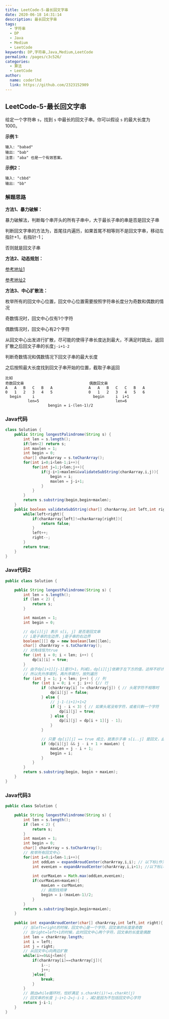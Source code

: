 ```yaml
---
title: LeetCode-5-最长回文字串
date: 2020-06-18 14:31:14
description: 最长回文字串
tags: 
  - 字符串
  - DP
  - Java
  - Medium
  - LeetCode
keywords: DP,字符串,Java,Medium,LeetCode
permalink: /pages/c3c526/
categories: 
  - 算法
  - LeetCode
author: 
  name: coderlhd
  link: https://github.com/2323152909
---
```


## LeetCode-5-最长回文字串

给定一个字符串 `s`，找到 `s` 中最长的回文子串。你可以假设 `s` 的最大长度为 1000。

 <!--more-->

**示例 1:**

```
输入: "babad"
输出: "bab"
注意: "aba" 也是一个有效答案。
```

**示例2：**

```
输入: "cbbd"
输出: "bb"
```

### 解题思路

**方法1、暴力破解：**

暴力破解法，判断每个串开头的所有子串中，大于最长子串的串是否是回文子串

判断回文字串的方法为，首尾往内遍历，如果首尾不相等则不是回文字串，移动左指针+1，右指针-1；

否则就是回文子串

**方法2、动态规划：**

[参考地址1](https://leetcode-cn.com/problems/longest-palindromic-substring/solution/zhong-xin-kuo-san-dong-tai-gui-hua-by-liweiwei1419/)

[参考地址2](https://leetcode-cn.com/problems/longest-palindromic-substring/solution/zui-chang-hui-wen-zi-chuan-by-leetcode-solution/)

**方法3、中心扩散法：**

枚举所有的回文中心位置，回文中心位置需要按照字符串长度分为奇数和偶数的情况

奇数情况时，回文中心仅有1个字符

偶数情况时，回文中心有2个字符

从回文中心出发进行扩散，尽可能的使得子串长度达到最大，不满足时跳出，返回扩散之后回文子串的长度`j-i+1-2`

判断奇数情况和偶数情况下回文子串的最大长度

之后按照最大长度找到回文子串开始的位置，截取子串返回

```          
比如
奇数回文串                             偶数回文串
A   A   B   C   B   A                A   A   B   C   C   B   A
0   1   2   3   4   5                0   1   2   3   4   5   6
  begin     i                          begin     i  i+1
          len=5                                  len=6
                   bengin = i-(len-1)/2
```

### Java代码

```java
class Solution {
    public String longestPalindrome(String s) {
        int len = s.length();
        if(len<2) return s;
        int maxlen = 1;
        int begin = 0;
        char[] charAarray = s.toCharArray();
        for(int i=0;i<len-1;i++){
            for(int j=1;j<len;j++){
                if(j-i+1>maxlen&&validateSubString(charAarray,i,j)){
                    begin = i;
                    maxlen = j-i+1;
                }
            }
        }
        return s.substring(begin,begin+maxlen);
    }
    public boolean validateSubString(char[] charAarray,int left,int right){
        while(left<right){
            if(charAarray[left]!=charAarray[right]){
                return false;
            }
            left++;
            right--;
        }
        return true;
    }
}
```

### Java代码2

```java
public class Solution {

    public String longestPalindrome(String s) {
        int len = s.length();
        if (len < 2) {
            return s;
        }

        int maxLen = 1;
        int begin = 0;

        // dp[i][j] 表示 s[i, j] 是否是回文串
        // i是子串的左边界，j是子串的右边界
        boolean[][] dp = new boolean[len][len];
        char[] charArray = s.toCharArray();
		// 对角线恒为true
        for (int i = 0; i < len; i++) {
            dp[i][i] = true;
        }
        // 由于dp[i+1][j-1]是行+1，列减1，dp[i][j]依赖于左下方的值，这样不好计算
        // 所以先升序填列，再升序填行，按列遍历
        for (int j = 1; j < len; j++) { // 列
            for (int i = 0; i < j; i++) {// 行
                if (charArray[i] != charArray[j]) { // 头尾字符不相等时
                    dp[i][j] = false;
                } else {
                    // j-1-(i+1)+1<2
                    if (j - i < 3) { // 如果头尾没有字符，或者只剩一个字符
                        dp[i][j] = true;
                    } else {
                        dp[i][j] = dp[i + 1][j - 1];
                    }
                }

                // 只要 dp[i][j] == true 成立，就表示子串 s[i..j] 是回文，此时记录回文长度和起始位置
                if (dp[i][j] && j - i + 1 > maxLen) {
                    maxLen = j - i + 1;
                    begin = i;
                }
            }
        }
        return s.substring(begin, begin + maxLen);
    }
}

```

### Java代码3

```java
public class Solution {

    public String longestPalindrome(String s) {
        int len = s.length();
        if (len < 2) {
            return s;
        }
        int maxLen = 1;
        int begin = 0;
        char[] charArray = s.toCharArray();
        // 枚举所有回文中心
        for(int i=0;i<len-1;i++){
            int oddLen = expandAroudCenter(charArray,i,i); // 以下标i作为回文中心
            int evenLen = expandAroudCenter(charArray,i,i+1); //以下标i和i+1作为回文中心
            
            int curMaxLen = Math.max(oddLen,evenLen);
            if(curMaxLen>maxLen){
                maxLen = curMaxLen;
                // 画图找规律
                begin = i-(maxLen-1)/2;
            }
        }
        return s.substring(begin,begin+maxLen);
	}
    
    public int expandAroudCenter(char[] charArray,int left,int right){
        // 当left=right的时候，回文中心是一个字符，回文串的长度是奇数
        // 当right=left+1的时候，此时回文中心两个字符，回文串的长度是偶数
        int len = charArray.length;
        int i = left;
        int j = right;
        // 从回文中心向两边扩散
        while(i>=0&&j<len){
            if(charArray[i]==charArray[j]){
                i--;
                j++;
            }else{
                break;
            }
        }
        // 跳出while循环时，恰好满足 s.charAt(i)!=s.charAt(j)
        // 回文串的长度 j-i+1-2=j-i-1 ，减2是因为不包括回文中心字符
        return j-i-1;
    }
}
```

